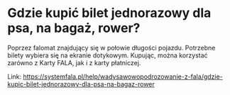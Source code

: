 # Gdzie kupić bilet jednorazowy dla psa, na bagaż, rower?


Poprzez falomat znajdujący się w połowie długości pojazdu. Potrzebne bilety wybiera się na ekranie dotykowym. Kupując, można korzystać zarówno z Karty FALA, jak i z karty płatniczej.




Link: https://systemfala.pl/help/wadysawowopodrozowanie-z-fala/gdzie-kupic-bilet-jednorazowy-dla-psa-na-bagaz-rower
